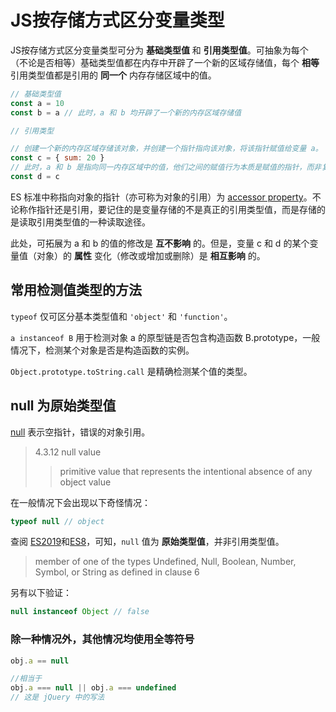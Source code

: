 # JS按存储方式区分变量类型

JS按存储方式区分变量类型可分为 **基础类型值** 和 **引用类型值**。可抽象为每个（不论是否相等）基础类型值都在内存中开辟了一个新的区域存储值，每个 **相等** 引用类型值都是引用的 **同一个** 内存存储区域中的值。

```js
// 基础类型值
const a = 10
const b = a // 此时，a 和 b 均开辟了一个新的内存区域存储值

// 引用类型

// 创建一个新的内存区域存储该对象，并创建一个指针指向该对象，将该指针赋值给变量 a。
const c = { sum: 20 }
// 此时，a 和 b 是指向同一内存区域中的值，他们之间的赋值行为本质是赋值的指针，而非复制对象。
const d = c
```

ES 标准中称指向对象的指针（亦可称为对象的引用）为 [accessor property][js-type]。不论称作指针还是引用，要记住的是变量存储的不是真正的引用类型值，而是存储的是读取引用类型值的一种读取途径。

此处，可拓展为 a 和 b 的值的修改是 **互不影响** 的。但是，变量 c 和 d 的某个变量值（对象）的 **属性** 变化（修改或增加或删除）是 **相互影响** 的。

## 常用检测值类型的方法

`typeof` 仅可区分基本类型值和 `'object'` 和 `'function'`。

`a instanceof B` 用于检测对象 a 的原型链是否包含构造函数 B.prototype，一般情况下，检测某个对象是否是构造函数的实例。

`Object.prototype.toString.call` 是精确检测某个值的类型。

[js-type]:https://tc39.github.io/ecma262/#sec-object-type

## null 为原始类型值

[null][null-null] 表示空指针，错误的对象引用。

> 4.3.12 null value
>> primitive value that represents the intentional absence of any object value

在一般情况下会出现以下奇怪情况：

```js
typeof null // object
```

查阅 [ES2019][null-ES2019]和[ES8][null-ES8]，可知，`null` 值为 **原始类型值**，并非引用类型值。

> member of one of the types Undefined, Null, Boolean, Number, Symbol, or String as defined in clause 6

另有以下验证：

```js
null instanceof Object // false
```

[null-null]:https://tc39.github.io/ecma262/#sec-null-value

[null-ES2019]:https://tc39.github.io/ecma262/#sec-primitive-value

[null-ES8]:https://www.ecma-international.org/ecma-262/8.0/#sec-primitive-value

### 除一种情况外，其他情况均使用全等符号

```js
obj.a == null

//相当于
obj.a === null || obj.a === undefined
// 这是 jQuery 中的写法
```
